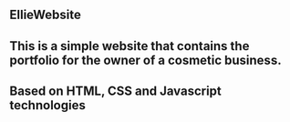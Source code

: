 ## EllieWebsite

## This is a simple website that contains the portfolio for the owner of a cosmetic business.

## Based on HTML, CSS and Javascript technologies
